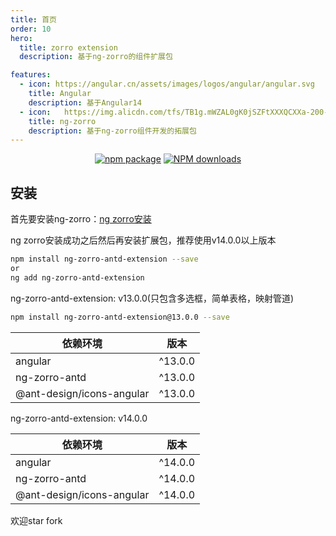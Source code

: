 ```yaml
---
title: 首页
order: 10
hero:
  title: zorro extension
  description: 基于ng-zorro的组件扩展包

features:
  - icon: https://angular.cn/assets/images/logos/angular/angular.svg
    title: Angular
    description: 基于Angular14
  - icon:	https://img.alicdn.com/tfs/TB1g.mWZAL0gK0jSZFtXXXQCXXa-200-200.svg
    title: ng-zorro
    description: 基于ng-zorro组件开发的拓展包
---
```


<div align="center">

[![npm package](https://img.shields.io/npm/v/ng-zorro-antd-extension.svg?style=flat-square)](https://www.npmjs.org/package/ng-zorro-antd-extension)
[![NPM downloads](http://img.shields.io/npm/dm/ng-zorro-antd-extension.svg?style=flat-square)](https://npmjs.org/package/ng-zorro-antd-extension)

</div>

## 安装

首先要安装ng-zorro：[ng zorro安装](https://ng.ant.design/docs/getting-started/zh)

ng zorro安装成功之后然后再安装扩展包，推荐使用v14.0.0以上版本

```bash
npm install ng-zorro-antd-extension --save
or
ng add ng-zorro-antd-extension
```

ng-zorro-antd-extension: v13.0.0(只包含多选框，简单表格，映射管道)

```bash
npm install ng-zorro-antd-extension@13.0.0 --save
```

|依赖环境|版本|
|---|----|
|angular|^13.0.0|
|ng-zorro-antd|^13.0.0|
|@ant-design/icons-angular|^13.0.0|

ng-zorro-antd-extension: v14.0.0

|依赖环境|版本|
|---|----|
|angular|^14.0.0|
|ng-zorro-antd|^14.0.0|
|@ant-design/icons-angular|^14.0.0|

欢迎star fork
